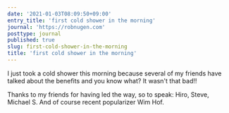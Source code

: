 ```yaml
---
date: '2021-01-03T08:09:50+09:00'
entry_title: 'first cold shower in the morning'
journal: 'https://robnugen.com'
posttype: journal
published: true
slug: first-cold-shower-in-the-morning
title: 'first cold shower in the morning'
---
```


I just took a cold shower this morning because several of my friends
have talked about the benefits and you know what? It wasn't that bad!!

Thanks to my friends for having led the way, so to speak: Hiro, Steve,
Michael S.  And of course recent popularizer Wim Hof.


